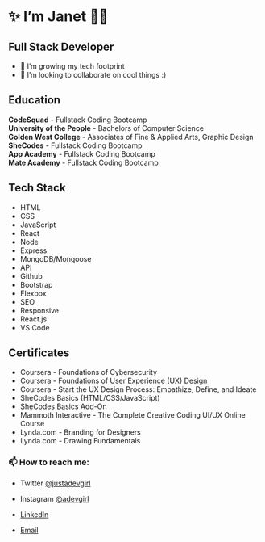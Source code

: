 #  ✨ I’m Janet 🌸✨

## Full Stack Developer

- 🌱 I’m growing my tech footprint
- 💞️ I’m looking to collaborate on cool things :)

## Education
**CodeSquad** - Fullstack Coding Bootcamp <br/>
**University of the People** - Bachelors of Computer Science<br/>
**Golden West College** - Associates of Fine & Applied Arts, Graphic Design<br/>
**SheCodes** - Fullstack Coding Bootcamp<br/>
**App Academy** - Fullstack Coding Bootcamp<br/>
**Mate Academy** - Fullstack Coding Bootcamp<br/>



## Tech Stack
- HTML
- CSS
- JavaScript
- React
- Node
- Express
- MongoDB/Mongoose
- API
- Github
- Bootstrap
- Flexbox
- SEO
- Responsive
- React.js
- VS Code

## Certificates
- Coursera - Foundations of Cybersecurity
- Coursera - Foundations of User Experience (UX) Design
- Coursera - Start the UX Design Process: Empathize, Define, and Ideate
- SheCodes Basics (HTML/CSS/JavaScript)
- SheCodes Basics Add-On
- Mammoth Interactive - The Complete Creative Coding UI/UX Online Course
- Lynda.com - Branding for Designers
- Lynda.com - Drawing Fundamentals


### 📫 How to reach me:
- Twitter [@justadevgirl](https://twitter.com/justadevgirl)
  
- Instagram [@adevgirl](https://www.instagram.com/adevgirl)

- [LinkedIn](https://www.linkedin.com/in/janet-phan)

- [Email](mailto:devgirljanet@gmail.com)

<!---
janet-phan/janet-phan is a ✨ special ✨ repository because its `README.md` (this file) appears on your GitHub profile.
You can click the Preview link to take a look at your changes.
--->
